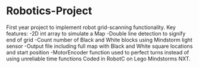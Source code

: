 # Robotics-Project
First year project to implement robot grid-scanning functionality. 
Key features:
-2D int array to simulate a Map
-Double line detection to signify end of grid
-Count number of Black and White blocks using Mindstorm light sensor
-Output file including full map with Black and White square locations and start position
-MotorEncoder function used to perfect turns instead of using unreliable time functions
Coded in RobotC on Lego Mindstorms NXT.
